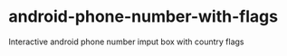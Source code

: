 android-phone-number-with-flags
===============================

Interactive android phone number imput box with country flags
